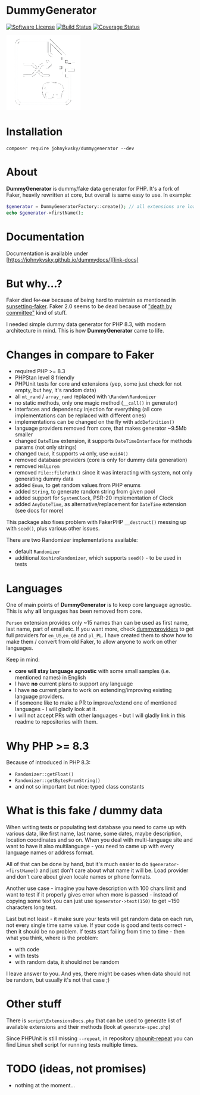 # DummyGenerator

[![Software License][ico-license]](LICENSE)
[![Build Status][ico-build]][link-build]
[![Coverage Status][ico-coveralls]][link-coveralls]

![logo][ico-logo]

# Installation

```shell
composer require johnykvsky/dummygenerator --dev
```

# About

**DummyGenerator** is dummy/fake data generator for PHP. It's a fork of Faker, heavily rewritten at core, but overall is same easy to use. In example:

```php
$generator = DummyGeneratorFactory::create(); // all extensions are loaded
echo $generator->firstName();
```

# Documentation

Documentation is available under [https://johnykvsky.github.io/dummydocs/][link-docs]

# But why...?

Faker died ~~for our~~ because of being hard to maintain as mentioned in [sunsetting-faker](https://marmelab.com/blog/2020/10/21/sunsetting-faker.html).
Faker 2.0 seems to be dead because of ["death by committee"](https://github.com/FakerPHP/Faker/discussions/15#discussioncomment-7787434) kind of stuff.

I needed simple dummy data generator for PHP 8.3, with modern architecture in mind. This is how **DummyGenerator** came to life.

# Changes in compare to Faker

* required PHP >= 8.3
* PHPStan level 8 friendly
* PHPUnit tests for core and extensions (yep, some just check for not empty, but hey, it's random data)
* all `mt_rand` / `array_rand` replaced with `\Random\Randomizer`
* no static methods, only one magic method (`__call()` in generator)
* interfaces and dependency injection for everything (all core implementations can be replaced with different ones)
* implementations can be changed on the fly with `addDefinition()`
* language providers removed from core, that makes generator ~9.5Mb smaller
* changed `DateTime` extension, it supports `DateTimeInterface` for methods params (not only strings)
* changed `Uuid`, it supports `v4` only, use `uuid4()`
* removed database providers (core is only for dummy data generation)
* removed `HmlLorem`
* removed `File::filePath()` since it was interacting with system, not only generating dummy data
* added `Enum`, to get random values from PHP enums
* added `String`, to generate random string from given pool
* added support for `SystemClock`, PSR-20 implementation of Clock
* added `AnyDateTime`, as alternative/replacement for `DateTime` extension (see docs for more)

This package also fixes problem with FakerPHP `__destruct()` messing up with `seed()`, plus various other issues.

There are two Randomizer implementations available: 
* default `Randomizer` 
* additional `XoshiroRandomizer`, which supports `seed()` - to be used in tests

# Languages

One of main points of **DummyGenerator** is to keep core language agnostic. This is why **all** languages has been removed from core. 

`Person` extension provides only ~15 names than can be used as first name, last name, part of email etc. If you want more, check [dummyproviders](https://github.com/johnykvsky/dummyproviders) to get full providers for `en_US`,`en_GB` and `pl_PL`.
I have created them to show how to make them / convert from old Faker, to allow anyone to work on other languages.

Keep in mind:
* **core will stay language agnostic** with some small samples (i.e. mentioned names) in English 
* I have **no** current plans to support any language
* I have **no** current plans to work on extending/improving existing language providers.
* if someone like to make a PR to improve/extend one of mentioned languages - I will gladly look at it.
* I will not accept PRs with other languages - but I will gladly link in this readme to repositories with them.

# Why PHP >= 8.3

Because of introduced in PHP 8.3:

* `Randomizer::getFloat()`
* `Randomizer::getBytesFromString()`
* and not so important but nice: typed class constants

# What is this fake / dummy data

When writing tests or populating test database you need to came up with various data, like first name, last name, some dates, maybe description, location coordinates and so on. When you deal with multi-language site and want to have it also multilanguage - you need to came up with every language names or address format.

All of that can be done by hand, but it's much easier to do `$generator->firstName()` and just don't care about what name it will be. Load provider and don't care about given locale names or phone formats.

Another use case - imagine you have description with 100 chars limit and want to test if it properly gives error when more is passed - instead of copying some text you can just use `$generator->text(150)` to get ~150 characters long text.

Last but not least - it make sure your tests will get random data on each run, not every single time same value. If your code is good and tests correct - then it should be no problem. If tests start failing from time to time - then what you think, where is the problem:

* with code
* with tests
* with random data, it should not be random

I leave answer to you. And yes, there might be cases when data should not be random, but usually it's not that case ;)

# Other stuff

There is `script\ExtensionsDocs.php` that can be used to generate list of available extensions and their methods (look at `generate-spec.php`)

Since PHPUnit is still missing `--repeat`, in repository [phpunit-repeat](https://github.com/johnykvsky/phpunit-repeat) you can find Linux shell script for running tests multiple times.

# TODO (ideas, not promises)

* nothing at the moment...

[ico-license]: https://img.shields.io/badge/license-MIT-brightgreen.svg?style=flat-square
[ico-build]: https://github.com/johnykvsky/dummygenerator/actions/workflows/php.yml/badge.svg
[ico-coveralls]: https://coveralls.io/repos/github/johnykvsky/dummygenerator/badge.svg
[ico-logo]: logo-white.png

[link-build]: https://github.com/johnykvsky/dummygenerator/actions/workflows/php.yml
[link-coveralls]: https://coveralls.io/github/johnykvsky/dummygenerator
[link-docs]: https://johnykvsky.github.io/dummydocs/
